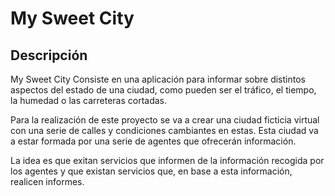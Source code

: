 # My Sweet City

## Descripción

My Sweet City Consiste en una aplicación para informar sobre distintos aspectos del estado de una ciudad, como pueden ser el tráfico, el tiempo, la humedad o las carreteras cortadas.

Para la realización de este proyecto se va a crear una ciudad ficticia virtual con una serie de calles y condiciones cambiantes en estas. Esta ciudad va a estar formada por una serie de agentes que ofrecerán información. 

La idea es que exitan servicios que informen de la información recogida por los agentes y que existan servicios que, en base a esta información, realicen informes.
